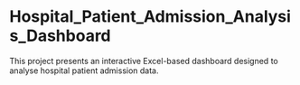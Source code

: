 # Hospital_Patient_Admission_Analysis_Dashboard
This project presents an interactive Excel-based dashboard designed to analyse hospital patient admission data.
